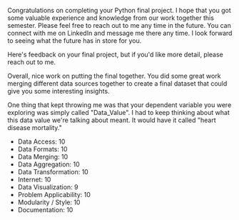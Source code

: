 Congratulations on completing your Python final project.  I hope that you got some valuable experience and knowledge from our work together this semester.  Please feel free to reach out to me any time in the future.  You can connect with me on LinkedIn and message me there any time.  I look forward to seeing what the future has in store for you.

Here's feedback on your final project, but if you'd like more detail, please reach out to me.

Overall, nice work on putting the final together.  You did some great work merging different data sources together to create a final dataset that could give you some interesting insights.

One thing that kept throwing me was that your dependent variable you were exploring was simply called "Data_Value".  I had to keep thinking about what this data value we're talking about meant.  It would have it called "heart disease mortality."



* Data Access:             10
* Data Formats:            10
* Data Merging:            10
* Data Aggregation:        10
* Data Transformation:     10
* Internet:                10
* Data Visualization:      9
* Problem Applicability:   10
* Modularity / Style:      10
* Documentation:           10

